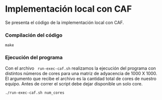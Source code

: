 # Implementación local con CAF
Se presenta el código de la implementación local con CAF.

### Compilación del código

```
make
```
### Ejecución del programa

Con el archivo ``` run-exec-caf.sh``` realizamos la ejecución del programa con distintos números de cores para una matriz de adyacencia de 1000 X 1000. El argumento que recibe el archivo es la cantidad total de cores de nuestro equipo. Antes de correr el script debe dejar disponible un solo core. 

```
./run-exec-caf.sh num_cores
```